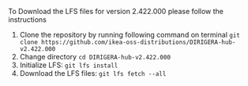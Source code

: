 To Download the LFS files for version 2.422.000 please follow the instructions

1. Clone the repository by running following command on terminal `git clone https://github.com/ikea-oss-distributions/DIRIGERA-hub-v2.422.000`
2. Change directory `cd DIRIGERA-hub-v2.422.000`
3. Initialize LFS: `git lfs install`
4. Download the LFS files: `git lfs fetch --all`
